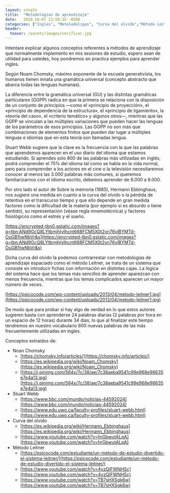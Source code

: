 ```yaml
---
layout: single
title:  "Metodologias de aprendizaje"
date:   2020-10-07 13:59:35 -0500
categories: ["Ingles", "Metolodoligas", "Curva del olvido","Método Leitner","Metodologias de aprendizaje" ]
header:
  teaser: /assets/images/verificar.jpg
---
```


Intentare explicar algunos conceptos referentes a métodos de aprendizaje que normalmente implemento en mis sesiones de estudio, espero sean de utilidad para ustedes, hoy pondremos en practica ejemplos para aprender ingles.

Según Noam Chomsky, máximo exponente de la escuela generativista, los humanos tienen innata una gramática universal (concepto abstracto que abarca todas las lenguas humanas). 

La diferencia entre la gramática universal (GU) y las distintas gramáticas particulares (GGPP) radica en que la primera se relaciona con la disposición de un conjunto de principios ―como el «principio de proyección», el «principio de dependencia de la estructura», el «principio de ligamiento», la «teoría del caso», el «criterio temático» y algunos otros―, mientras que las GGPP se vinculan a las múltiples variaciones que pueden hacer las lenguas de los parámetros de esos principios. Las GGPP no son más que combinaciones de elementos finitos que pueden dar lugar a múltiples lenguas e idiomas que en esta teoría son llamadas lengua.

Stuart Webb sugiere que la clave es la frecuencia con la que las palabras que aprendemos aparecen en el uso diario del idioma que estamos estudiando. Si aprendes solo 800 de las palabras más utilizadas en inglés, podrá comprender el 75% del idioma tal como se habla en la vida normal, pero para comprender a los actores en el cine o la televisión necesitaremos conocer al menos las 3.000 palabras más comunes, si queremos familiarizarnos con el idioma escrito, debemos aprender de 8.000 a 9.000.

Por otro lado el autor de Sobre la memoria (1885), Hermann Ebbinghaus, nos sugiere una medida en cuanto a la curva del olvido o la pérdida de retentiva en el transcurso tiempo y que ello depende en gran medida factores como la dificultad de la materia (por ejemplo si es absurdo o tiene sentido), su representación (véase regla mnemotécnica) y factores fisiológicos como el estrés y el sueño.


[https://encrypted-tbn0.gstatic.com/images?q=tbn:ANd9GcQ8LYtbmjhIyIhcnt668FCM5X0t2xn76vlBYMTd-OuGB1twNbVr&s](https://encrypted-tbn0.gstatic.com/images?q=tbn:ANd9GcQ8LYtbmjhIyIhcnt668FCM5X0t2xn76vlBYMTd-OuGB1twNbVr&s)

Dicha curva del olvido la podemos contrarrestar con metodologías de aprendizaje espaciado como el método Leitner, se trata de un sistema que consiste en introducir fichas con información en distintas cajas. La lógica del sistema hace que los temas más sencillos de aprender aparezcan con menos frecuencia, mientras que los temas complicados aparecen un mayor número de veces.


[https://psicocode.com/wp-content/uploads/2013/04/metodo-leitner1.jpg](https://psicocode.com/wp-content/uploads/2013/04/metodo-leitner1.jpg)

De modo que para probar si hay algo de verdad en lo que estos autores sugieren basta con aprenderse 24 palabras diarias (2 palabras por hora en un espacio de 12 horas) durante 34 días, lo que al finalizar este tiempo tendremos en nuestro vocabulario 800 nuevas palabras de las más frecuentemente utilizadas en ingles.

Conceptos extraídos de:

- Noan Chomsky
    - [https://chomsky.info/articles/](https://chomsky.info/articles/)
    - [https://es.wikipedia.org/wiki/Noam_Chomsky](https://es.wikipedia.org/wiki/Noam_Chomsky)
    - [https://i.pinimg.com/564x/7c/38/ae/7c38aeba9541c99e968e98635e7e4a13.jpg](https://i.pinimg.com/564x/7c/38/ae/7c38aeba9541c99e968e98635e7e4a13.jpg)
- Stuart Webb
    - [https://www.bbc.com/mundo/noticias-44592024](https://www.bbc.com/mundo/noticias-44592024)
    - [https://www.edu.uwo.ca/faculty-profiles/stuart-webb.html](https://www.edu.uwo.ca/faculty-profiles/stuart-webb.html)
- Curva del olvido
    - [https://es.wikipedia.org/wiki/Hermann_Ebbinghaus](https://es.wikipedia.org/wiki/Hermann_Ebbinghaus)
    - [https://www.youtube.com/watch?v=hrGbwutALpA](https://www.youtube.com/watch?v=hrGbwutALpA)
- Método Leitner
    - [https://psicocode.com/estudiante/un-metodo-de-estudio-divertido-el-sistema-leitner/](https://psicocode.com/estudiante/un-metodo-de-estudio-divertido-el-sistema-leitner/)
    - [https://www.youtube.com/watch?v=4yzQIFWNHSc](https://www.youtube.com/watch?v=4yzQIFWNHSc)
    - [https://www.youtube.com/watch?v=TB7sHXSgk6w](https://www.youtube.com/watch?v=TB7sHXSgk6w)